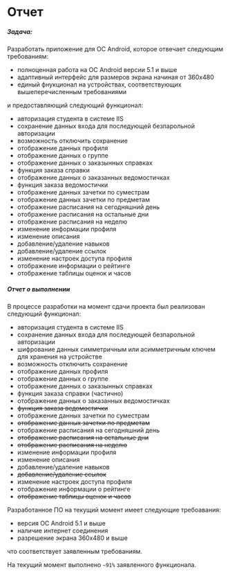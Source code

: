 # Отчет

##### Задача: 

Разработать приложение для ОС Android, которое отвечает следующим требованиям:

- полноценная работа на ОС Android версии 5.1 и выше
- адаптивный интерфейс для размеров экрана начиная от 360x480
- единый фнукционал на устройствах, соответствующих вышеперечисленным требованиями

и предоставляющий следующий функционал:

- авторизация студента в системе IIS
- сохранение данных входа для последующей безпарольной авторизации
 - возможность отключить сохранение
- отображение данных профиля
- отображение данных о группе
- отображение данных о заказынных справках
 - функция заказа справки
- отображение данных о заказанных ведомостичках
 - функция заказа ведомостички
- отображение данных зачетки по суместрам
 - отображение данных зачетки по предметам
- отображение расписания на сегодняшний день
 - отображение расписания на остальные дни
 - отображение расписания на неделю
- изменение информации профиля
 - изменение описания
 - добавление/удаление навыков
 - добавление/удаление ссылок
- изменение настроек доступа профиля
- отображение информации о рейтинге
 - отображение таблицы оценок и часов
 
##### Отчет о выполнении

В процессе разработки на момент сдачи проекта был реализован следующий функционал:

- авторизация студента в системе IIS
- сохранение данных входа для последующей безпарольной авторизации
 - шифрование данных симметричным или асимметричным ключем для хранения на устройстве
 - возможность отключить сохранение
- отображение данных профиля
- отображение данных о группе
- отображение данных о заказынных справках
 - функция заказа справки (частично)
- отображение данных о заказанных ведомостичках
 - ~~функция заказа ведомостички~~
- отображение данных зачетки по суместрам
 - ~~отображение данных зачетки по предметам~~
- отображение расписания на сегодняшний день
 - ~~отображение расписания на остальные дни~~
 - ~~отображение расписания на неделю~~
- изменение информации профиля
 - изменение описания
 - добавление/удаление навыков
 - ~~добавление/удаление ссылок~~
- изменение настроек доступа профиля
- отображение информации о рейтинге
 - ~~отображение таблицы оценок и часов~~

Разработанное ПО на текущий момент имеет следующие требоавания:

- версия ОС Android 5.1 и выше
- наличие интернет соединения
- разрешение экрана 360x480 и выше

что соответствует заявленным требованиям.

На текущий момент выполнено `~91%` заявленного функционала. 